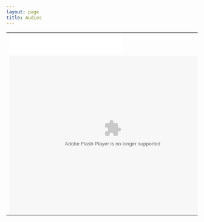 ```yaml
---
layout: page
title: Audios
---
```


<table>
<tr>
<td>
<iframe frameborder="no" border="0" marginwidth="0" marginheight="0" width=298 height=52 src="//music.163.com/outchain/player?type=2&id=2177197&auto=0&height=32"></iframe>
</td>
</tr>
<tr>
<td>
<embed height="415" width="544" quality="high" allowfullscreen="true" type="application/x-shockwave-flash" src="//static.hdslb.com/miniloader.swf" flashvars="aid=8424102&page=1" pluginspage="//www.adobe.com/shockwave/download/download.cgi?P1_Prod_Version=ShockwaveFlash"></embed>
</td>
</tr>
</table> 

